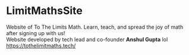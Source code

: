 # LimitMathsSite
Website of To The Limits Math. Learn, teach, and spread the joy of math after signing up with us!
<br>
Website developed by tech lead and co-founder **Anshul Gupta** lol
<br>
https://tothelimitmaths.tech/
